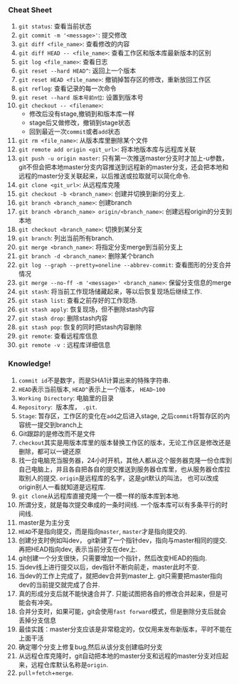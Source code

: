 ### Cheat Sheet
1. ```git status```: 查看当前状态
2. ```git commit -m '<message>'```: 提交修改
3. ```git diff <file_name>```: 查看修改的内容
4. ```git diff HEAD -- <file_name>```: 查看工作区和版本库最新版本的区别
4. ```git log <file_name>```: 查看日志
5. ```git reset --hard HEAD^```: 返回上一个版本
6. ```git reset HEAD <file_name>```: 撤销掉暂存区的修改，重新放回工作区
6. ```git reflog```: 查看记录的每一次命令
7. ```git reset --hard 版本号前n位```: 设置到版本号
8. ```git checkout -- <filename>```:
	* 修改后没有stage,撤销到和版本库一样
	* stage后又做修改，撤销到stage状态
	* 回到最近一次```commit```或者```add```状态
9. ```git rm <file_name>```: 从版本库里删除某个文件
10. ```git remote add origin <git_url>```: 将本地版本库与远程库关联
11. ```git push -u origin master```: 只有第一次推送master分支时才加上-u参数，git不但会把本地master分支内容推送到远程新的master分支，还会把本地和远程的master分支关联起来，以后推送或拉取就可以简化命令. 
12. ```git clone <git_url>```: 从远程库克隆
13. ```git checkout -b <branch_name>```: 创建并切换到新的分支上.
14. ```git branch <branch_name>```: 创建branch
14. ```git branch <branch_name> origin/<branch_name>```: 创建远程origin的分支到本地
15. ```git checkout <branch_name>```: 切换到某分支
16. ```git branch```: 列出当前所有branch. 
17. ```git merge <branch_name>```: 将指定分支merge到当前分支上
18. ```git branch -d <branch_name>```: 删除某个branch
19. ```git log --graph --pretty=oneline --abbrev-commit```: 查看图形的分支合并情况
20. ```git merge --no-ff -m '<message>' <branch_name>```: 保留分支信息的merge
21. ```git stash```: 将当前工作现场储藏起来，等以后恢复现场后继续工作. 
22. ```git stash list```: 查看之前存好的工作现场. 
23. ```git stash apply```: 恢复现场，但不删除stash内容
24. ```git stash drop```: 删除stash内容
25. ```git stash pop```: 恢复的同时把stash内容删除
26. ```git remote```: 查看远程库信息
27. ```git remote -v ```: 远程库详细信息
### Knowledge!
1. ```commit id```不是数字，而是SHA1计算出来的特殊字符串. 
2. ```HEAD```表示当前版本, ```HEAD^```表示上一个版本， ```HEAD~100```
3. ```Working Directory```: 电脑里的目录
4. ```Repository```:  版本库， ```.git```. 
5. ```Stage```: 暂存区，工作区的变化在```add```之后进入stage, 之后```commit```将暂存区的内容统一提交到branch上
6. Git跟踪的是修改而不是文件
7. ```checkout```其实是用版本库里的版本替换工作区的版本，无论工作区是修改还是删除，都可以一键还原
8. 找一台电脑充当服务器，24小时开机，其他人都从这个服务器克隆一份仓库到自己电脑上，并且各自把各自的提交推送到服务器仓库里，也从服务器仓库拉取别人的提交. ```origin```是远程库的名字，这是git默认的叫法， 也可以改成 origin别人一看就知道是远程库. 
9. ```git clone```从远程库直接克隆一个一模一样的版本库到本地. 
10. 所谓分支，就是每次提交串成的一条时间线. 一个版本库可以有多条平行的时间线. 
11. master是为主分支
12. ```HEAD```不是指向提交，而是指向```master```, ```master```才是指向提交的. 
13. 创建分支时例如叫dev， git新建了一个指针dev，指向与master相同的提交. 再把HEAD指向dev, 表示当前分支在dev上. 
14. git创建一个分支很快，只需要增加一个指针，然后改变HEAD的指向. 
15. 当dev线上进行提交以后，dev指针不断向前走，master此时不变. 
16. 当dev的工作上完成了，就把dev合并到master上. git只需要把master指向dev的当前提交就完成了合并. 
17. 真的形成分支后就不能快速合并了. 只能试图把各自的修改合并起来，但是可能会有冲突。 
18. 合并分支时，如果可能，git会使用```fast forward```模式，但是删除分支后就会丢掉分支信息
19. 最佳实践：master分支应该是非常稳定的，仅仅用来发布新版本，平时不能在上面干活
20. 确定哪个分支上修复bug,然后从该分支创建临时分支
21. 从远程仓库克隆时，git自动把本地的master分支和远程的master分支对应起来，远程仓库默认名称是```origin```.
22. ```pull```=```fetch```+```merge```.

